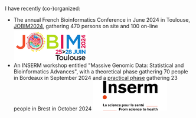 I have recently (co-)organized:
* The annual French Bioinformatics Conference in June 2024 in Toulouse, [JOBIM2024](https://jobim2024.sciencesconf.org/?forward-action=index&forward-controller=index&lang=en), gathering 470 persons on site and 100 on-line <img src="/Logo_JOBIM_2024_QUADRI_DEF.png" alt="jobim24" width="200"/> 
* An INSERM workshop entitled "Massive Genomic Data: Statistical and Bioinformatics Advances", with a theoretical phase gathering 70 people in Bordeaux in September 2024 and a [practical phase](https://gitlab.com/SarahDjebali/insermmassivegenomicdata2024) gathering 23 people in Brest in October 2024 <img src="/inserm.png" alt="inserm" width="200"/> 
